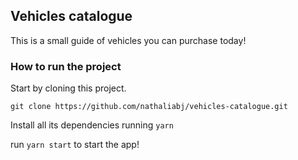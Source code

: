 ## Vehicles catalogue

This is a small guide of vehicles you can purchase today! 

### How to run the project 

Start by cloning this project.

`git clone https://github.com/nathaliabj/vehicles-catalogue.git`

Install all its dependencies running `yarn`

run `yarn start` to start the app! 
